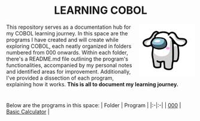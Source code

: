 **<h1 align="center">LEARNING COBOL</h1>**

<img align="right" width="150px" src="cinnamoroll.png">

This repository serves as a documentation hub for my COBOL learning journey. In this space are the programs I have created and will create while exploring COBOL, each neatly organized in folders numbered from 000 onwards. Within each folder, there's a README.md file outlining the program's functionalities, accompanied by my personal notes and identified areas for improvement. Additionally, I've provided a dissection of each program, explaining how it works. **This is all to document my learning journey.**
#

Below are the programs in this space:
| Folder | Program |
|:-|:-|
| [000](000/README.md) | [Basic Calculator](basic-calculator.cbl) |
